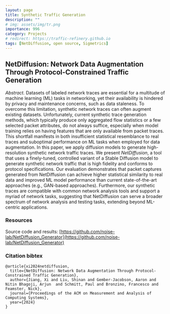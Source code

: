 ```yaml
---
layout: page
title: Synthetic Traffic Generation
description: ""
# img: assets/img/tr.png
importance: 996
category: Projects
# redirect: https://traffic-refinery.github.io
tags: [NetDiffusion, open source, Sigmetrics]
---
```




## NetDiffusion: Network Data Augmentation Through Protocol-Constrained Traffic Generation

*Abstract.* Datasets of labeled network traces are essential for a multitude of
	machine learning (ML) tasks in networking, yet their availability is hindered
	by privacy and maintenance concerns, such as data staleness. To overcome this
	limitation, synthetic network traces can often augment existing datasets.
	Unfortunately, current synthetic trace generation methods, which typically
	produce only aggregated flow statistics or a few selected packet attributes,
	do not always suffice, especially when model training relies on having
    features that are only available from packet traces. This shortfall
	manifests in both insufficient statistical resemblance to real traces and
	suboptimal performance on ML tasks when employed for data augmentation. In
	this paper, we apply diffusion models to generate high-resolution synthetic
	network traffic traces. We present *NetDiffusion*, a tool that uses a
	finely-tuned, controlled variant of a Stable Diffusion model to generate
	synthetic network traffic that is high fidelity and conforms to protocol
	specifications. Our evaluation demonstrates that packet captures generated
    from NetDiffusion can achieve higher statistical similarity to real data and
	improved ML model performance than current state-of-the-art approaches (e.g.,
	GAN-based approaches). Furthermore, our synthetic traces are compatible with
	common network analysis tools and support a myriad of network tasks,
    suggesting that NetDiffusion can serve a broader spectrum of network
	analysis and testing tasks, extending beyond ML-centric applications.

### Resources
Source code and results: [https://github.com/noise-lab/NetDiffusion_Generator](https://github.com/noise-lab/NetDiffusion_Generator)

### Citation bibtex
```
@article{xi2024netdiffusion,
  title={NetDiffusion: Network Data Augmentation Through Protocol-Constrained Traffic Generation},
  author={Jiang, Xi and Liu, Shinan and Gember-Jacobson, Aaron and Nitin Bhagoji, Arjun  and Schmitt, Paul and Bronzino, Francesco and Feamster, Nick},
  journal={Proceedings of the ACM on Measurement and Analysis of Computing Systems},
  year={2024}
}
```